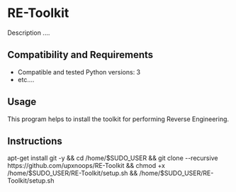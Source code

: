 RE-Toolkit
============

Description ....

Compatibility and Requirements
------------------------------
* Compatible and tested Python versions: 3
* etc....

Usage
-----
This program helps to install the toolkit for performing Reverse Engineering. 

Instructions
-----


apt-get install git -y && cd /home/$SUDO_USER && git clone --recursive https://github.com/upxnoops/RE-Toolkit && chmod +x /home/$SUDO_USER/RE-Toolkit/setup.sh && /home/$SUDO_USER/RE-Toolkit/setup.sh
